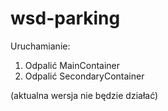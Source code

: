 # wsd-parking

Uruchamianie:
1. Odpalić MainContainer
2. Odpalić SecondaryContainer

(aktualna wersja nie będzie działać)